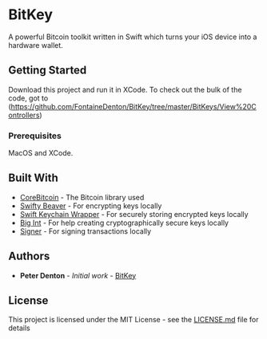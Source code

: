 # BitKey

A powerful Bitcoin toolkit written in Swift which turns your iOS device into a hardware wallet.

## Getting Started

Download this project and run it in XCode. To check out the bulk of the code, got to (https://github.com/FontaineDenton/BitKey/tree/master/BitKeys/View%20Controllers)

### Prerequisites

MacOS and XCode.

## Built With

* [CoreBitcoin](https://github.com/oleganza/CoreBitcoin) - The Bitcoin library used
* [Swifty Beaver](https://github.com/SwiftyBeaver/AES256CBC) - For encrypting keys locally
* [Swift Keychain Wrapper](https://github.com/jrendel/SwiftKeychainWrapper) - For securely storing encrypted keys locally
* [Big Int](https://github.com/attaswift/BigInt) - For help creating cryptographically secure keys locally
* [Signer](https://github.com/blockcypher/btcutils/tree/master/signer) - For signing transactions locally

## Authors

* **Peter Denton** - *Initial work* - [BitKey](https://github.com/FontaineDenton/BitKey)

## License

This project is licensed under the MIT License - see the [LICENSE.md](LICENSE.md) file for details

